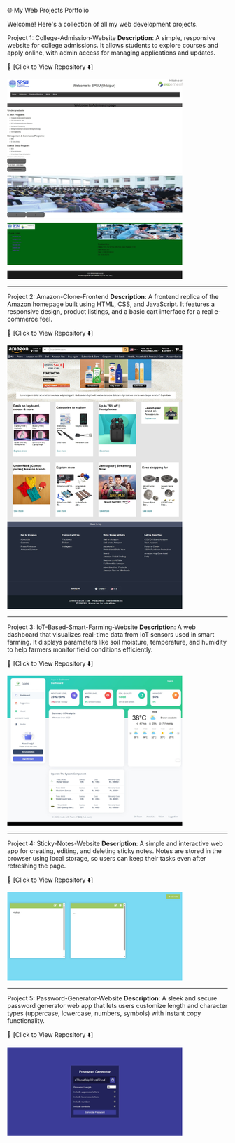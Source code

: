 🌐 My Web Projects Portfolio

Welcome! Here's a collection of all my web development projects.

Project 1: College-Admission-Website
**Description**: A simple, responsive website for college admissions. It allows students to explore courses and apply online, with admin access for managing applications and updates.
 
📂 [Click to View Repository ⬇️]

[<img src="./Screenshot_11-4-2025_153635_.jpeg" alt="Preview" width="400"/>](https://github.com/ayushmanji/College-Admission-Website.git)

---

Project 2: Amazon-Clone-Frontend
**Description**: A frontend replica of the Amazon homepage built using HTML, CSS, and JavaScript. It features a responsive design, product listings, and a basic cart interface for a real e-commerce feel.
 
📂 [Click to View Repository ⬇️]

[<img src="./Screenshot_11-4-2025_161124_.jpeg" alt="Preview" width="400"/>](https://github.com/ayushmanji/Amazon-Clone-Frontend.git)

---

Project 3: IoT-Based-Smart-Farming-Website
**Description**:  A web dashboard that visualizes real-time data from IoT sensors used in smart farming. It displays parameters like soil moisture, temperature, and humidity to help farmers monitor field conditions efficiently.
 
📂 [Click to View Repository ⬇️]

[<img src="./Screenshot_11-4-2025_161527_.jpeg" alt="Preview" width="400"/>](https://github.com/ayushmanji/IoT-Based-Smart-Farming-Website.git)


---

Project 4: Sticky-Notes-Website
**Description**:  A simple and interactive web app for creating, editing, and deleting sticky notes. Notes are stored in the browser using local storage, so users can keep their tasks even after refreshing the page.
 
📂 [Click to View Repository ⬇️]

[<img src="./Screenshot_11-4-2025_164016_.jpeg" alt="Preview" width="400"/>](https://github.com/ayushmanji/Sticky-Notes-Website.git)


---

Project 5: Password-Generator-Website
**Description**:  A sleek and secure password generator web app that lets users customize length and character types (uppercase, lowercase, numbers, symbols) with instant copy functionality.
 
📂 [Click to View Repository ⬇️]

[<img src="./Screenshot_11-4-2025_164039_.jpeg" alt="Preview" width="400"/>](https://github.com/ayushmanji/Password-Generator-Website.git)

